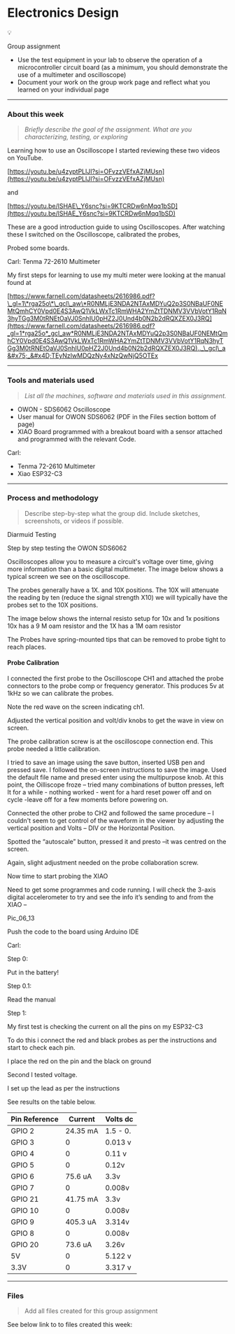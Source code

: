 # Electronics Design

💡

Group assignment

* Use the test equipment in your lab to observe the operation of a microcontroller circuit board (as a minimum, you should demonstrate the use of a multimeter and oscilloscope)
* Document your work on the group work page and reflect what you learned on your individual page

***

### About this week <a href="#id-19caf66e-e64e-809a-a019-d031dff40495" id="id-19caf66e-e64e-809a-a019-d031dff40495"></a>

> _Briefly describe the goal of the assignment. What are you characterizing, testing, or exploring_

Learning how to use an Oscilloscope I started reviewing these two videos on YouTube.

[https://youtu.be/u4zyptPLlJI?si=OFvzzVEfxAZjMUsn](https://youtu.be/u4zyptPLlJI?si=OFvzzVEfxAZjMUsn)

and

[https://youtu.be/lSHAE\_Y6snc?si=9KTCRDw6nMqq1bSD](https://youtu.be/lSHAE_Y6snc?si=9KTCRDw6nMqq1bSD)

These are a good introduction guide to using Oscilloscopes. After watching these I switched on the Oscilloscope, calibrated the probes,

Probed some boards.

Carl: Tenma 72-2610 Multimeter

My first steps for learning to use my multi meter were looking at the manual found at

[https://www.farnell.com/datasheets/2616986.pdf?\_gl=1\*rga25o\*\_gcl\_aw\*R0NMLjE3NDA2NTAxMDYuQ2p3S0NBaUF0NEMtQmhCY0Vpd0E4S3AwQ1VkLWxTc1RmWHA2YmZtTDNMV3VVbVotY1RqN3hyTGg3M0tRNEtOaVJ0SnhIU0pHZ2J0Und4b0N2b2dRQXZEX0J3RQ](https://www.farnell.com/datasheets/2616986.pdf?_gl=1*rga25o*_gcl_aw*R0NMLjE3NDA2NTAxMDYuQ2p3S0NBaUF0NEMtQmhCY0Vpd0E4S3AwQ1VkLWxTc1RmWHA2YmZtTDNMV3VVbVotY1RqN3hyTGg3M0tRNEtOaVJ0SnhIU0pHZ2J0Und4b0N2b2dRQXZEX0J3RQ).._\_gcl\_a&#x75;_&#x4D;TEyNzIwMDQzNy4xNzQwNjQ5OTEx

***

### Tools and materials used <a href="#id-19caf66e-e64e-808c-874b-ca2e9ffbee1a" id="id-19caf66e-e64e-808c-874b-ca2e9ffbee1a"></a>

> _List all the machines, software and materials used in this assignment._

* OWON - SDS6062 Oscilloscope
* User manual for OWON SDS6062 (PDF in the Files section bottom of page)
* XIAO Board programmed with a breakout board with a sensor attached and programmed with the relevant Code.

Carl:

* Tenma 72-2610 Multimeter
* Xiao ESP32-C3

***

### Process and methodology <a href="#id-19caf66e-e64e-807d-a3b6-f9bb9e3b7b6d" id="id-19caf66e-e64e-807d-a3b6-f9bb9e3b7b6d"></a>

> Describe step-by-step what the group did. Include sketches, screenshots, or videos if possible.

Diarmuid Testing

Step by step testing the OWON SDS6062



Oscilloscopes allow you to measure a circuit's voltage over time, giving more information than a basic digital multimeter. The image below shows a typical screen we see on the oscilloscope.



The probes generally have a 1X. and 10X positions. The 10X will attenuate the reading by ten (reduce the signal strength X10) we will typically have the probes set to the 10X positions.



The image below shows the internal resisto setup for 10x and 1x positions 10x has a 9 M oam resistor and the 1X has a 1M oam resistor



The Probes have spring-mounted tips that can be removed to probe tight to reach places.



#### Probe Calibration <a href="#id-1a8af66e-e64e-802b-bbb3-df5d82e01b39" id="id-1a8af66e-e64e-802b-bbb3-df5d82e01b39"></a>

I connected the first probe to the Oscilloscope CH1 and attached the probe connectors to the probe comp or frequency generator. This produces 5v at 1kHz so we can calibrate the probes.



Note the red wave on the screen indicating ch1.



Adjusted the vertical position and volt/div knobs to get the wave in view on screen.



The probe calibration screw is at the oscilloscope connection end. This probe needed a little calibration.



I tried to save an image using the save button, inserted USB pen and pressed save. I followed the on-screen instructions to save the image. Used the default file name and presed enter using the multipurpose knob. At this point, the Oilliscope froze – tried many combinations of button presses, left It for a while - nothing worked  - went for a hard reset power off and on cycle -leave off for a few moments before powering on.

Connected the other probe to CH2 and followed the same procedure – I couldn't seem to get control of the waveform in the viewer by adjusting the vertical position and  Volts – DIV or the Horizontal Position.



Spotted the “autoscale” button, pressed it and presto –it was centred on the screen.



Again, slight adjustment needed on the probe collaboration screw.





Now time to start probing the XIAO

Need to get some programmes and code running. I will check the 3-axis digital accelerometer to try and see the info it’s sending to and from  the XIAO –

Pic\_06\_13

Push the code to the board using Arduino IDE

Carl:

Step 0:

Put in the battery!



Step 0.1:

Read the manual





Step 1:

My first test is checking the current on all the pins on my ESP32-C3



To do this i connect the red and black probes as per the instructions and start to check each pin.



I place the red on the pin and the black on ground



Second I tested voltage.



I set up the lead as per the instructions



See results on the table below.

| Pin Reference | Current  | Volts dc |
| ------------- | -------- | -------- |
| GPIO 2        | 24.35 mA | 1.5 - 0. |
| GPIO 3        | 0        | 0.013 v  |
| GPIO 4        | 0        | 0.11 v   |
| GPIO 5        | 0        | 0.12v    |
| GPIO 6        | 75.6 uA  | 3.3v     |
| GPIO 7        | 0        | 0.008v   |
| GPIO 21       | 41.75 mA | 3.3v     |
| GPIO 10       | 0        | 0.008v   |
| GPIO 9        | 405.3 uA | 3.314v   |
| GPIO 8        | 0        | 0.008v   |
| GPIO 20       | 73.6 uA  | 3.26v    |
| 5V            | 0        | 5.122 v  |
| 3.3V          | 0        | 3.317 v  |

***

### Files <a href="#id-19caf66e-e64e-8009-99ac-c7f474210fe7" id="id-19caf66e-e64e-8009-99ac-c7f474210fe7"></a>

> Add all files created for this group assignment

See below link to to files created this week:
